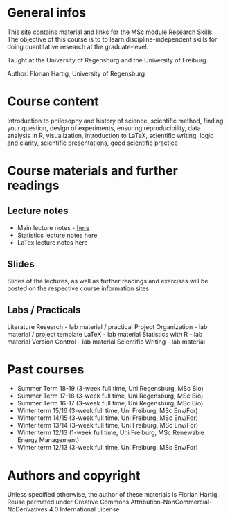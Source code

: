 # General infos

This site contains material and links for the MSc module Research Skills. The objective of this course is to to learn discipline-independent skills for doing quantitative research at the graduate-level.

Taught at the University of Regensburg and the University of Freiburg.

Author: Florian Hartig, University of Regensburg

# Course content

Introduction to philosophy and history of science, scientific method, finding your question, design of experiments, ensuring reproducibility, data analysis in R, visualization, introduction to LaTeX, scientific writing, logic and clarity, scientific presentations, good scientific practice

# Course materials and further readings

## Lecture notes

* Main lecture notes - [here](https://www.dropbox.com/s/jzbkt0f6w420zie/ResearchSkills.pdf?dl=0)
* Statistics lecture notes here
* LaTex lecture notes here

## Slides

Slides of the lectures, as well as further readings and exercises will be posted on the respective course information sites

## Labs / Practicals

Literature Research - lab material / practical
Project Organization - lab material / project template
LaTeX - lab material
Statistics with R - lab material
Version Control - lab material
Scientific Writing - lab material


# Past courses

* Summer Term 18-19 (3-week full time, Uni Regensburg, MSc Bio)
* Summer Term 17-18 (3-week full time, Uni Regensburg, MSc Bio)
* Summer Term 16-17 (3-week full time, Uni Regensburg, MSc Bio)
* Winter term 15/16 (3-week full time, Uni Freiburg, MSc Env/For)
* Winter term 14/15 (3-week full time, Uni Freiburg, MSc Env/For)
* Winter term 13/14 (3-week full time, Uni Freiburg, MSc Env/For)
* Winter term 12/13 (1-week full time, Uni Freiburg, MSc Renewable Energy Management)
* Winter term 12/13 (3-week full time, Uni Freiburg, MSc Env/For)

# Authors and copyright

Unless specified otherwise, the author of these materials is Florian Hartig. Reuse permitted under Creative Commons Attribution-NonCommercial-NoDerivatives 4.0 International License


